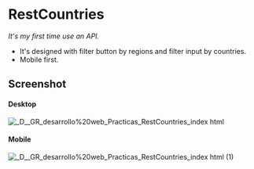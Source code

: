 # RestCountries
_It's my first time use an API._

- It's designed with filter button by regions and filter input by countries.
- Mobile first.

## Screenshot
#### Desktop

![_D__GR_desarrollo%20web_Practicas_RestCountries_index html](https://user-images.githubusercontent.com/71336562/159131795-36da7754-12ee-47bc-b88f-ad9862304d0f.png)


#### Mobile

![_D__GR_desarrollo%20web_Practicas_RestCountries_index html (1)](https://user-images.githubusercontent.com/71336562/159131805-4f54b9c5-6d54-430a-a36e-4344f8c40cde.png)


